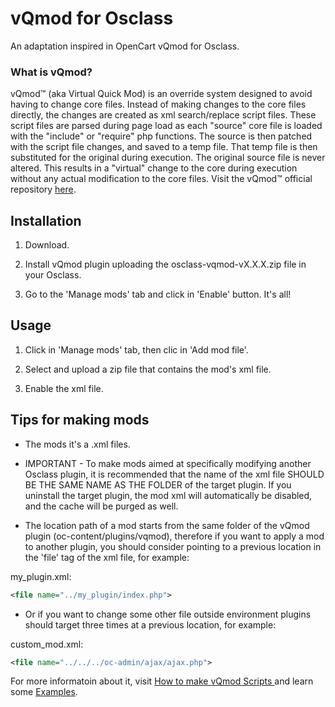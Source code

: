 # vQmod for Osclass
An adaptation inspired in OpenCart vQmod for Osclass.

### What is vQmod?

vQmod™ (aka Virtual Quick Mod) is an override system designed to avoid having to change core files. Instead of making changes to the core files directly, the changes are created as xml search/replace script files. These script files are parsed during page load as each "source" core file is loaded with the "include" or "require" php functions. The source is then patched with the script file changes, and saved to a temp file. That temp file is then substituted for the original during execution. The original source file is never altered. This results in a "virtual" change to the core during execution without any actual modification to the core files. Visit the vQmod™ official repository [here](https://github.com/vqmod/vqmod).

## Installation

1) Download.

2) Install vQmod plugin uploading the osclass-vqmod-vX.X.X.zip file in your Osclass.

3) Go to the 'Manage mods' tab and click in 'Enable' button. It's all!

## Usage

1) Click in 'Manage mods' tab, then clic in 'Add mod file'.

2) Select and upload a zip file that contains the mod's xml file.

3) Enable the xml file.

## Tips for making mods

- The mods it's a .xml files.

- IMPORTANT - To make mods aimed at specifically modifying another Osclass plugin, it is recommended that the name of the xml file SHOULD BE THE SAME NAME AS THE FOLDER of the target plugin. If you uninstall the target plugin, the mod xml will automatically be disabled, and the cache will be purged as well.

- The location path of a mod starts from the same folder of the vQmod plugin (oc-content/plugins/vqmod), therefore if you want to apply a mod to another plugin, you should consider pointing to a previous location in the 'file' tag of the xml file, for example:

my_plugin.xml:
```xml
<file name="../my_plugin/index.php">
```

- Or if you want to change some other file outside environment plugins should target three times at a previous location, for example:

custom_mod.xml:
```xml
<file name="../../../oc-admin/ajax/ajax.php">
```
For more informatoin about it, visit [How to make vQmod Scripts
](https://github.com/vqmod/vqmod/wiki/Scripting#how-to-make-vqmod-scripts) and learn some [Examples](https://github.com/vqmod/vqmod/wiki/Examples).
